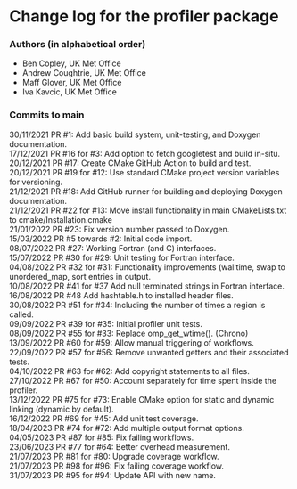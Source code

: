 # Change log for the profiler package #

### Authors (in alphabetical order) ###

* Ben Copley, UK Met Office
* Andrew Coughtrie, UK Met Office
* Maff Glover, UK Met Office
* Iva Kavcic, UK Met Office

### Commits to main ###

30/11/2021 PR #1: Add basic build system, unit-testing, and Doxygen documentation.\
17/12/2021 PR #16 for #3: Add option to fetch googletest and build in-situ.\
20/12/2021 PR #17: Create CMake GitHub Action to build and test. \
20/12/2021 PR #19 for #12: Use standard CMake project version variables for versioning. \
21/12/2021 PR #18: Add GitHub runner for building and deploying Doxygen documentation. \
21/12/2021 PR #22 for #13: Move install functionality in main CMakeLists.txt to cmake/Installation.cmake \
21/01/2022 PR #23: Fix version number passed to Doxygen. \
15/03/2022 PR #5 towards #2: Initial code import. \
08/07/2022 PR #27: Working Fortran (and C) interfaces. \
15/07/2022 PR #30 for #29: Unit testing for Fortran interface. \
04/08/2022 PR #32 for #31: Functionality improvements (walltime, swap to unordered_map, sort entries in output. \
10/08/2022 PR #41 for #37 Add null terminated strings in Fortran interface. \
16/08/2022 PR #48 Add hashtable.h to installed header files. \
30/08/2022 PR #51 for #34: Including the number of times a region is called. \
09/09/2022 PR #39 for #35: Initial profiler unit tests. \
08/09/2022 PR #55 for #33: Replace omp_get_wtime(). (Chrono) \
13/09/2022 PR #60 for #59: Allow manual triggering of workflows. \
22/09/2022 PR #57 for #56: Remove unwanted getters and their associated tests. \
04/10/2022 PR #63 for #62: Add copyright statements to all files. \
27/10/2022 PR #67 for #50: Account separately for time spent inside the profiler. \
13/12/2022 PR #75 for #73: Enable CMake option for static and dynamic linking (dynamic by default). \
16/12/2022 PR #69 for #45: Add unit test coverage. \
18/04/2023 PR #74 for #72: Add multiple output format options. \
04/05/2023 PR #87 for #85: Fix failing workflows. \
23/06/2023 PR #77 for #64: Better overhead measurement. \
21/07/2023 PR #81 for #80: Upgrade coverage workflow. \
21/07/2023 PR #98 for #96: Fix failing coverage workflow. \
31/07/2023 PR #95 for #94: Update API with new name.
